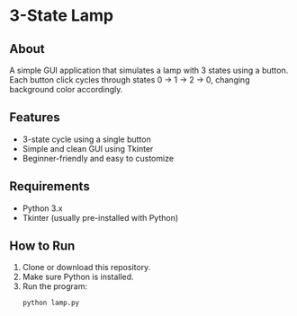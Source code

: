# 3-State Lamp

## About
A simple GUI application that simulates a lamp with 3 states using a button. Each button click cycles through states 0 → 1 → 2 → 0, changing background color accordingly.

## Features
- 3-state cycle using a single button
- Simple and clean GUI using Tkinter
- Beginner-friendly and easy to customize

## Requirements
- Python 3.x
- Tkinter (usually pre-installed with Python)

## How to Run
1. Clone or download this repository.
2. Make sure Python is installed.
3. Run the program:
   ```bash
   python lamp.py
